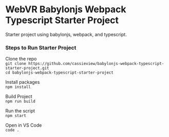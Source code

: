 # WebVR Babylonjs Webpack Typescript Starter Project
Starter project using babylonjs, webpack, and typescript.

### Steps to Run Starter Project
Clone the repo <br>
`git clone https://github.com/cassieview/babylonjs-webpack-typescript-starter-project.git`
<br>
`cd babylonjs-webpack-typescript-starter-project`

Install packages <br>
`npm install`

Build Project <br>
`npm run build`

Run the script <br>
`npm start`

Open in VS Code <br>
`code .`
